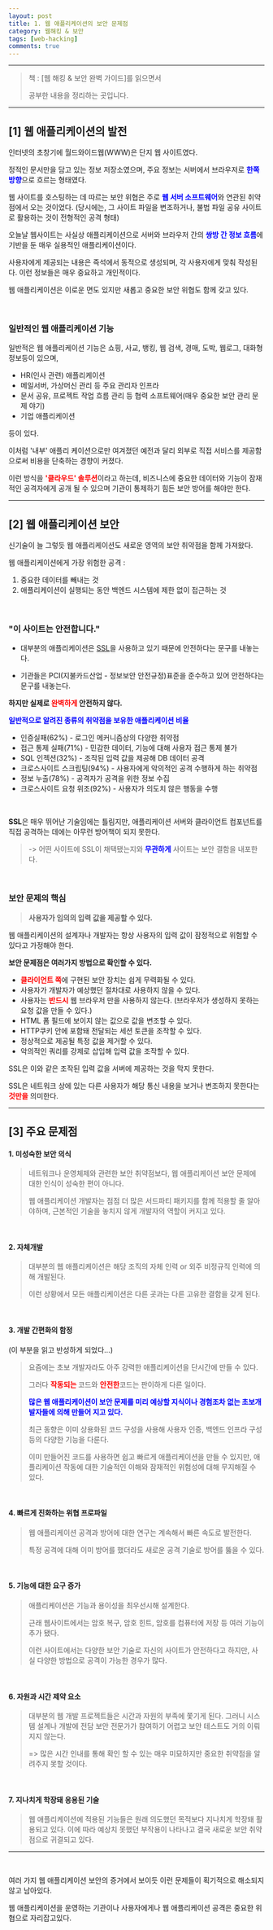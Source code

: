 ```yaml
---
layout: post
title: 1. 웹 애플리케이션의 보안 문제점
category: 웹해킹 & 보안
tags: [web-hacking]
comments: true
---
```


---

> 책 : [웹 해킹 & 보안 완벽 가이드]를 읽으면서
>
> 공부한 내용을 정리하는 곳입니다.

---

## [1] 웹 애플리케이션의 발전

인터넷의 초창기에 월드와이드웹(WWW)은 단지 웹 사이트였다.

정적인 문서만을 담고 있는 정보 저장소였으며, 주요 정보는 서버에서 브라우저로 <b style="color:blue">한쪽 방향</b>으로 흐르는 형태였다.

웹 사이트를 호스팅하는 데 따르는 보안 위협은 주로 <b style="color:blue;">웹 서버 소프트웨어</b>와 연관된 취약점에서 오는 것이었다. (당시에는, 그 사이트 파일을 변조하거나, 불법 파일 공유 사이트로 활용하는 것이 전형적인 공격 형태)

오늘날 웹사이트는 사실상 애플리케이션으로 서버와 브라우저 간의 <b style="color:blue">쌍방 간 정보 흐름</b>에 기반을 둔 매우 실용적인 애플리케이션이다.

사용자에게 제공되는 내용은 즉석에서 동적으로 생성되며, 각 사용자에게 맞춰 작성된다. 이런 정보들은 매우 중요하고 개인적이다.

웹 애플리케이션은 이로운 면도 있지만 새롭고 중요한 보안 위협도 함께 갖고 있다.

<br>

### 일반적인 웹 애플리케이션 기능

일반적은 웹 애플리케이션 기능은 쇼핑, 사교, 뱅킹, 웹 검색, 경매, 도박, 웹로그, 대화형 정보등이 있으며,

- HR(인사 관련) 애플리케이션
- 메일서버, 가상머신 관리 등 주요 관리자 인프라
- 문서 공유, 프로젝트 작업 흐름 관리 등 협력 소프트웨어(매우 중요한 보안 관리 문제 야기)
- 기업 애플리케이션

등이 있다.

이처럼 '내부' 애플리 케이션으로만 여겨졌던 예전과 달리 외부로 직접 서비스를 제공함으로써 비용을 단축하는 경향이 커졌다.

이런 방식을 <b style="color:red;">'클라우드' 솔루션</b>이라고 하는데, 비즈니스에 중요한 데이터와 기능이 잠재적인 공격자에게 공개 될 수 있으며 기관이 통제하기 힘든 보안 방어를 해야만 한다.

---

## [2] 웹 애플리케이션 보안

신기술이 늘 그렇듯 웹 애플리케이션도 새로운 영역의 보안 취약점을 함께 가져왔다.

웹 애플리케이션에게 가장 위험한 공격 :

1. 중요한 데이터를 빼내는 것
2. 애플리케이션이 실행되는 동안 백엔드 시스템에 제한 없이 접근하는 것

<br>

### "이 사이트는 안전합니다."

- 대부분의 애플리케이션은 [SSL](https://ko.wikipedia.org/wiki/전송_계층_보안)을 사용하고 있기 때문에 안전하다는 문구를 내놓는다.

- 기관들은 PCI(지불카드산업 - 정보보안 안전규정)표준을 준수하고 있어 안전하다는 문구를 내놓는다.

**하지만 실제로 <b style="color:red;">완벽하게</b> 안전하지 않다.**

<b style="color:blue">일반적으로 알려진 종류의 취약점을 보유한 애플리케이션 비율</b>

- 인증실패(62%) - 로그인 메커니즘상의 다양한 취약점
- 접근 통제 실패(71%) - 민감한 데이터, 기능에 대해 사용자 접근 통제 불가
- SQL 인젝션(32%) - 조작된 입력 값을 제공해 DB 데이터 공격
- 크로스사이트 스크립팅(94%) - 사용자에게 악의적인 공격 수행하게 하는 취약점
- 정보 누출(78%) - 공격자가 공격을 위한 정보 수집
- 크로스사이트 요청 위조(92%) - 사용자가 의도치 않은 행동을 수행

<br>

**SSL**은 매우 뛰어난 기술임에는 틀림지만, 애플리케이션 서버와 클라이언트 컴포넌트를 직접 공격하는 데에는 아무런 방어책이 되지 못한다.

> -> 어떤 사이트에 SSL이 채택됐는지와 <b style="color:blue">무관하게</b> 사이트는 보안 결함을 내포한다.

<br>

### 보안 문제의 핵심

> **사용자가 임의의 입력 값을 제공할 수 있다.**

웹 애플리케이션의 설계자나 개발자는 항상 사용자의 입력 값이 잠정적으로 위험할 수 있다고 가정해야 한다.

**보안 문제점은 여러가지 방법으로 확인할 수 있다.**

- <b style="color:red;">클라이언트 쪽</b>에 구현된 보안 장치는 쉽게 무력화될 수 있다.
- 사용자가 개발자가 예상했던 절차대로 사용하지 않을 수 있다.
- 사용자는 <b style="color:red;">반드시</b> 웹 브라우저 만을 사용하지 않는다. (브라우저가 생성하지 못하는 요청 값을 만들 수 있다.)
- HTML 폼 필드에 보이지 않는 값으로 값을 변조할 수 있다.
- HTTP쿠키 안에 포함돼 전달되는 세션 토큰을 조작할 수 있다.
- 정상적으로 제공될 특정 값을 제거할 수 있다.
- 악의적인 쿼리를 강제로 삽입해 입력 값을 조작할 수 있다.

SSL은 이와 같은 조작된 입력 값을 서버에 제공하는 것을 막지 못한다.

SSL은 네트워크 상에 있는 다른 사용자가 해당 통신 내용을 보거나 변조하지 못한다는 <b style="color:red;">것만을</b> 의미한다.

---

## [3] 주요 문제점

#### 1. 미성숙한 보안 의식

> 네트워크나 운영체제와 관련한 보안 취약점보다, 웹 애플리케이션 보안 문제에 대한 인식이 성숙한 편이 아니다.
>
> 웹 애플리케이션 개발자는 점점 더 많은 서드파티 패키지를 함께 적용할 줄 알아야하며, 근본적인 기술을 놓치지 않게 개발자의 역할이 커지고 있다.

<br>

#### 2. 자체개발

> 대부분의 웹 애플리케이션은 해당 조직의 자체 인력 or 외주 비정규직 인력에 의해 개발된다.
>
> 이런 상황에서 모든 애플리케이션은 다른 곳과는 다른 고유한 결함을 갖게 된다.

<br>

#### 3. 개발 간편화의 함정

(이 부분을 읽고 반성하게 되었다...)

> 요즘에는 초보 개발자라도 아주 강력한 애플리케이션을 단시간에 만들 수 있다.
>
> 그러다 <b style="color:red;">작동되는 </b>코드와 <b style="color:red;">안전한</b>코드는 판이하게 다른 일이다.
>
> <b style="color:blue">많은 웹 애플리케이션이 보안 문제를 미리 예상할 지식이나 경험조차 없는 초보개발자들에 의해 만들어 지고 있다.</b>
>
> 최근 동향은 이미 상용화된 코드 구성을 사용해 사용자 인증, 백엔드 인프라 구성 등의 다양한 기능을 다룬다.
>
> 이미 만들어진 코드를 사용하면 쉽고 빠르게 애플리케이션을 만들 수 있지만, 애플리케이션 작동에 대한 기술적인 이해와 잠재적인 위험성에 대해 무지해질 수 있다.

<br>

#### 4. 빠르게 진화하는 위협 프로파일

> 웹 애플리케이션 공격과 방어에 대한 연구는 계속해서 빠른 속도로 발전한다.
>
> 특정 공격에 대해 이미 방어를 했더라도 새로운 공격 기술로 방어를 뚫을 수 있다.

<br>

#### 5. 기능에 대한 요구 증가

> 애플리케이션은 기능과 용이성을 최우선시해 설계한다.
>
> 근래 웹사이트에서는 암호 복구, 암호 힌트, 암호를 컴퓨터에 저장 등 여러 기능이 추가 됐다.
>
> 이런 사이트에서는 다양한 보안 기술로 자신의 사이트가 안전하다고 하지만, 사실 다양한 방법으로 공격이 가능한 경우가 많다.

<br>

#### 6. 자원과 시간 제약 요소

>대부분의 웹 개발 프로젝트들은 시간과 자원의 부족에 쫓기게 된다. 그러니 시스템 설계나 개발에 전담 보안 전문가가 참여하기 어렵고 보안 테스트도 거의 이뤄지지 않는다.
>
>=> 많은 시간 인내를 통해 확인 할 수 있는 매우 미묘하지만 중요한 취약점을 알려주지 못할 것이다.

<br>

#### 7. 지나치게 학장돼 응용된 기술

> 웹 애플리케이션에 적용된 기능들은 원래 의도했던 목적보다 지나치게 학장돼 활용되고 있다. 이에 따라 예상치 못했던 부작용이 나타나고 결국 새로운 보안 취약점으로 귀결되고 있다.

---

<br>

여러 가지 웹 애플리케이션 보안의 증거에서 보이듯 이런 문제들이 획기적으로 해소되지 않고 남아있다.

웹 애플리케이션을 운영하는 기관이나 사용자에게나 웹 애플리케이션 공격은 중요한 위협으로 자리잡고있다.

<br>

<br>
